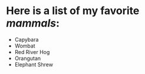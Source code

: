 # Here is a list of my favorite _mammals_: 
- Capybara 
- Wombat
- Red River Hog 
- Orangutan
- Elephant Shrew
